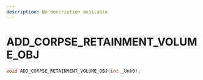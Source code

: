 ```yaml
---
description: No description available 
---
```


# ADD_CORPSE_RETAINMENT_VOLUME_OBJ

```cpp
void ADD_CORPSE_RETAINMENT_VOLUME_OBJ(int _Unk0);
```
